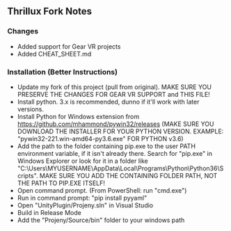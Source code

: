 ## Thrillux Fork Notes

### Changes

* Added support for Gear VR projects
* Added CHEAT_SHEET.md

### Installation (Better Instructions)

* Update my fork of this project (pull from original).  MAKE SURE YOU PRESERVE THE CHANGES FOR GEAR VR SUPPORT and THIS FILE!
* Install python. 3.x is recommended, dunno if it'll work with later versions.
* Install Python for Windows extension from https://github.com/mhammond/pywin32/releases (MAKE SURE YOU DOWNLOAD THE INSTALLER FOR YOUR PYTHON VERSION. EXAMPLE: "pywin32-221.win-amd64-py3.6.exe" FOR PYTHON v3.6)
* Add the path to the folder containing pip.exe to the user PATH environment variable, if it isn't already there. Search for "pip.exe" in Windows Explorer or look for it in a folder like "C:\Users\MYUSERNAME\AppData\Local\Programs\Python\Python36\Scripts". MAKE SURE YOU ADD THE CONTAINING FOLDER PATH, NOT THE PATH TO PIP.EXE ITSELF!
* Open command prompt.  (From PowerShell: run "cmd.exe")
* Run in command prompt: "pip install pyyaml"
* Open "UnityPlugin/Projeny.sln" in Visual Studio
* Build in Release Mode
* Add the "Projeny/Source/bin" folder to your windows path